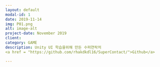 ```yaml
---
layout: default
modal-id: 1
date: 2019-11-14
img: P01.png
alt: image-alt
project-date: November 2019
client:
category: GAME
description: Unity UI 학습을위해 만든 수퍼연락처
<a href = "https://github.com/rhakdkdl16/SuperContact/">Github</a>

---
```

